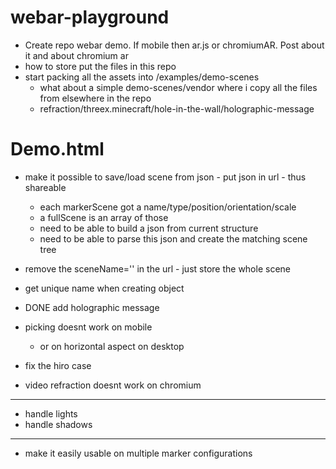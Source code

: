 # webar-playground
- Create repo webar demo. If mobile then ar.js or chromiumAR. Post about it and about chromium ar
- how to store put the files in this repo
- start packing all the assets into /examples/demo-scenes
  - what about a simple demo-scenes/vendor where i copy all the files from elsewhere in the repo
  - refraction/threex.minecraft/hole-in-the-wall/holographic-message

# Demo.html

- make it possible to save/load scene from json - put json in url - thus shareable
  - each markerScene got a name/type/position/orientation/scale
  - a fullScene is an array of those
  - need to be able to build a json from current structure
  - need to be able to parse this json and create the matching scene tree
- remove the sceneName='' in the url - just store the whole scene

- get unique name when creating object
- DONE add holographic message

- picking doesnt work on mobile
  - or on horizontal aspect on desktop

- fix the hiro case
- video refraction doesnt work on chromium




---

- handle lights
- handle shadows

---
- make it easily usable on multiple marker configurations

